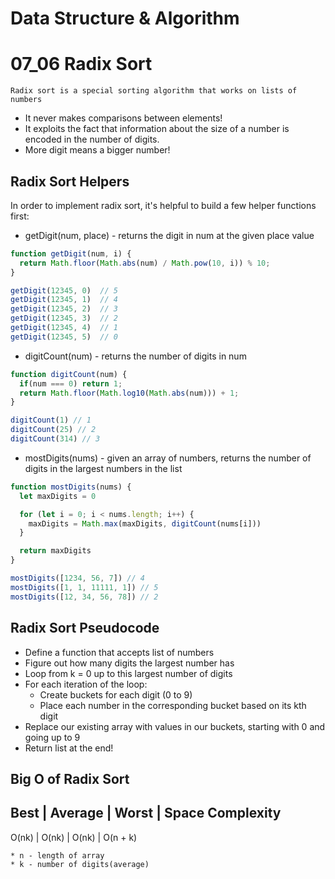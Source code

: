 # Data Structure & Algorithm

# 07_06 Radix Sort
```
Radix sort is a special sorting algorithm that works on lists of numbers
```

* It never makes comparisons between elements!
* It exploits the fact that information about the size of a number is encoded in the number of digits.
* More digit means a bigger number!

## Radix Sort Helpers
In order to implement radix sort, it's helpful to build a few helper functions first:
* getDigit(num, place) - returns the digit in num at the given place value

```js
function getDigit(num, i) {
  return Math.floor(Math.abs(num) / Math.pow(10, i)) % 10;
}

getDigit(12345, 0)  // 5
getDigit(12345, 1)  // 4
getDigit(12345, 2)  // 3
getDigit(12345, 3)  // 2
getDigit(12345, 4)  // 1
getDigit(12345, 5)  // 0
```

* digitCount(num) - returns the number of digits in num

```js
function digitCount(num) {
  if(num === 0) return 1;
  return Math.floor(Math.log10(Math.abs(num))) + 1;
}

digitCount(1) // 1
digitCount(25) // 2
digitCount(314) // 3
```

* mostDigits(nums) - given an array of numbers, returns the number of digits in the largest numbers in the list

```js
function mostDigits(nums) {
  let maxDigits = 0

  for (let i = 0; i < nums.length; i++) {
    maxDigits = Math.max(maxDigits, digitCount(nums[i]))
  }

  return maxDigits
}

mostDigits([1234, 56, 7]) // 4
mostDigits([1, 1, 11111, 1]) // 5
mostDigits([12, 34, 56, 78]) // 2
```

## Radix Sort Pseudocode
* Define a function that accepts list of numbers
* Figure out how many digits the largest number has
* Loop from k = 0 up to this largest number of digits
* For each iteration of the loop:
  * Create buckets for each digit (0 to 9)
  * Place each number in the corresponding bucket based on its kth digit
* Replace our existing array with values in our buckets, starting with 0 and going up to 9
* Return list at the end!

## Big O of Radix Sort

Best    | Average | Worst   | Space Complexity
----------------------------------------------
O(nk)   | O(nk)   | O(nk)   | O(n + k)

```
* n - length of array
* k - number of digits(average)
```